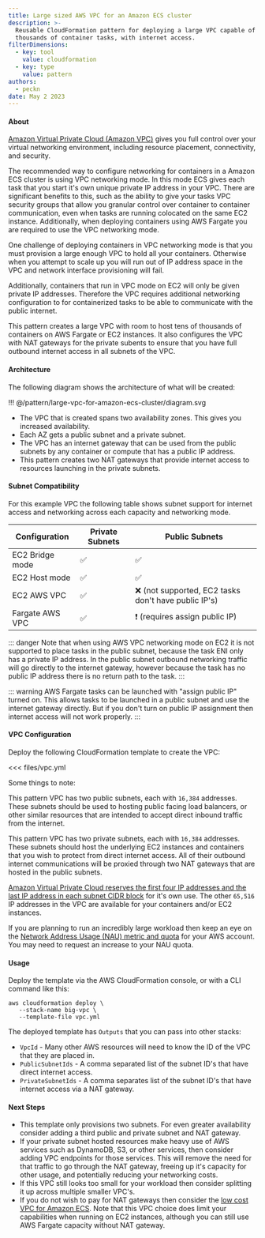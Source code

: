 ```yaml
---
title: Large sized AWS VPC for an Amazon ECS cluster
description: >-
  Reusable CloudFormation pattern for deploying a large VPC capable of hosting
  thousands of container tasks, with internet access.
filterDimensions:
  - key: tool
    value: cloudformation
  - key: type
    value: pattern
authors:
  - peckn
date: May 2 2023
---
```


#### About

[Amazon Virtual Private Cloud (Amazon VPC)](https://aws.amazon.com/vpc/) gives you full control over your virtual networking environment, including resource placement, connectivity, and security.

The recommended way to configure networking for containers in a Amazon ECS cluster is using VPC networking mode. In this mode ECS gives each task that you start it's own unique private IP address in your VPC. There are significant benefits to this, such as the ability to give your tasks VPC security groups that allow you granular control over container to container communication, even when tasks are running colocated on the same EC2 instance. Additionally, when deploying containers using AWS Fargate you are required to use the VPC networking mode.

One challenge of deploying containers in VPC networking mode is that you must provision a large enough VPC to hold all your containers. Otherwise when you attempt to scale up you will run out of IP address space in the VPC and network interface provisioning will fail.

Additionally, containers that run in VPC mode on EC2 will only be given private IP addresses. Therefore the VPC requires additional networking configuration to for containerized tasks to be able to communicate with the public internet.

This pattern creates a large VPC with room to host tens of thousands of containers on AWS Fargate or EC2 instances. It also configures the VPC with NAT gateways for the private subents to ensure that you have full outbound internet access in all subnets of the VPC.

#### Architecture

The following diagram shows the architecture of what will be created:

!!! @/pattern/large-vpc-for-amazon-ecs-cluster/diagram.svg

* The VPC that is created spans two availability zones. This gives you increased availability.
* Each AZ gets a public subnet and a private subnet.
* The VPC has an internet gateway that can be used from the public subnets by any container or compute that has a public IP address.
* This pattern creates two NAT gateways that provide internet access to resources launching in the private subnets.

#### Subnet Compatibility

For this example VPC the following table shows subnet support for internet access and networking across each capacity and networking mode.

| Configuration |     Private Subnets      |  Public Subnets    |
| ---------------- | ------------------------ | ------------------ |
| EC2 Bridge mode  | ✅      | ✅  |
| EC2 Host mode  | ✅       | ✅  |
| EC2 AWS VPC | ✅        |  ❌ (not supported, EC2 tasks don't have public IP's)  |
| Fargate AWS VPC | ✅  | ❗ (requires assign public IP) |

::: danger
Note that when using AWS VPC networking mode on EC2 it is not supported to place tasks in the public subnet, because the task ENI only has a private IP address. In the public subnet outbound networking traffic will go directly to the internet gateway, however because the task has no public IP address there is no return path to the task.
:::

::: warning
AWS Fargate tasks can be launched with "assign public IP" turned on. This allows tasks to be launched in a public subnet and use the internet gateway directly. But if you don't turn on public IP assignment then internet access will not work properly.
:::

#### VPC Configuration

Deploy the following CloudFormation template to create the VPC:

<<< files/vpc.yml

Some things to note:

This pattern VPC has two public subnets, each with `16,384` addresses. These subnets should be used to hosting public facing load balancers, or other similar resources that are intended to accept direct inbound traffic from the internet.

This pattern VPC has two private subnets, each with `16,384` addresses. These subnets should host the underlying EC2 instances and containers that you wish to protect from direct internet access. All of their outbound internet communications will be proxied through two NAT gateways that are hosted in the public subnets.

[Amazon Virtual Private Cloud reserves the first four IP addresses and the last IP address in each subnet CIDR block](https://docs.aws.amazon.com/vpc/latest/userguide/subnet-sizing.html) for it's own use. The other `65,516` IP addresses in the VPC are available for your containers and/or EC2 instances.

If you are planning to run an incredibly large workload then keep an eye on the [Network Address Usage (NAU) metric and quota](https://docs.aws.amazon.com/vpc/latest/userguide/network-address-usage.html) for your AWS account. You may need to request an increase to your NAU quota.

#### Usage

Deploy the template via the AWS CloudFormation console, or with a CLI command like this:

```shell
aws cloudformation deploy \
   --stack-name big-vpc \
   --template-file vpc.yml
```

The deployed template has `Outputs` that you can pass into other stacks:

- `VpcId` - Many other AWS resources will need to know the ID of the VPC that they are placed in.
- `PublicSubnetIds` - A comma separated list of the subnet ID's that have direct internet access.
- `PrivateSubnetIds` - A comma separates list of the subnet ID's that have internet access via a NAT gateway.

#### Next Steps

- This template only provisions two subnets. For even greater availability consider adding a third public and private subnet and NAT gateway.
- If your private subnet hosted resources make heavy use of AWS services such as DynamoDB, S3, or other services, then consider adding VPC endpoints for those services. This will remove the need for that traffic to go through the NAT gateway, freeing up it's capacity for other usage, and potentially reducing your networking costs.
- If this VPC still looks too small for your workload then consider splitting it up across multiple smaller VPC's.
- If you do not wish to pay for NAT gateways then consider the [low cost VPC for Amazon ECS](/low-cost-vpc-amazon-ecs-cluster). Note that this VPC choice does limit your capabilities when running on EC2 instances, although you can still use AWS Fargate capacity without NAT gateway.